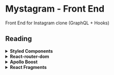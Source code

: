 # Mystagram - Front End

Front End for Instagram clone (GraphQL + Hooks)

## Reading

<details><summary><b>Styled Components</b></summary>
<p>

- `ThemeProvider`: A helper component for theming. Injects the theme into all styled components anywhere beneath it in the component tree. https://www.styled-components.com/docs/api#themeprovider
- `theme`: An object that will be injected as `theme` into all interpolations in styled components beneath the provider
- createGlobalStyle: A helper function to generate a special `StyledComponent` that handles global styles. Normally, styled components are automatically scoped to a local CSS class and therefore isolated from other components. In the case of `createGlobalStyle`, this limitation is removed and things like CSS resets or base stylesheets can be applied. https://www.styled-components.com/docs/api#createglobalstyle

</p>
</details>

<details><summary><b>React-router-dom</b></summary>
<p>

- https://reacttraining.com/react-router/web/guides/basic-components
- `<Route>`: Route matching is done by comparing a `<Route>`'s path prop to the current location’s pathname. When a `<Route>` matches it will render its content and when it does not match, it will render null. A `<Route>` with no path will always match.
- `<Switch>`: The `<Switch>` component is used to group `<Route>`s together. The `<Switch>` is not required for grouping `<Route>`s, but it can be quite useful.
- Route Component: https://reacttraining.com/react-router/web/api/Route
  - component: A React component to render only when the location matches. It will be rendered with route props. https://reacttraining.com/react-router/web/api/Route/component
  - exact(bool): When true, will only match if the path matches the location.pathname exactly. https://reacttraining.com/react-router/web/api/Route/exact-bool

### HashRouter vs BrowserRouter

- https://stackoverflow.com/questions/51974369/hashrouter-vs-browserrouter
- `HashRouter`: It uses URL hash, it puts no limitations on supported browsers or web server. Server-side routing is independent from client-side routing. https://reacttraining.com/react-router/web/api/HashRouter
- `BrowserRouter`: It uses history API, i.e. it's unavailable for legacy browsers (IE 9 and lower and contemporaries). Client-side React application is able to maintain clean routes like example.com/react/route but needs to be backed by web server. https://reacttraining.com/react-router/web/api/BrowserRouter

</p>
</details>

<details><summary><b>Apollo Boost</b></summary>
<p>

- https://github.com/apollographql/apollo-client/tree/master/packages/apollo-boost

- ApolloClient is connected to your app

</p>
</details>

<details><summary><b>React Fragments</b></summary>
<p>

https://reactjs.org/docs/fragments.html

- `Fragments`: A common pattern in React is for a component to return multiple elements. Fragments let you group a list of children without adding extra nodes to the DOM.

</p>
</details>
